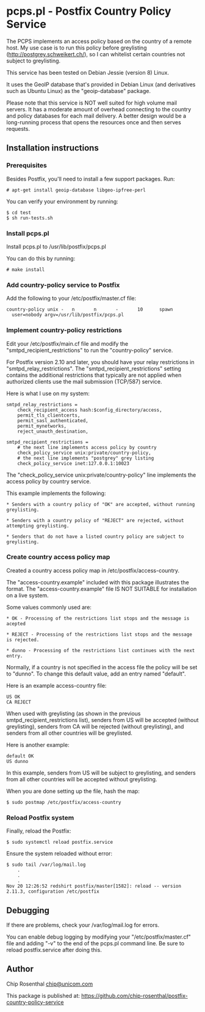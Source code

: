 # pcps.pl - Postfix Country Policy Service

The PCPS implements an access policy based on the country of a
remote host.  My use case is to run this policy before greylisting
(http://postgrey.schweikert.ch/), so I can whitelist certain countries
not subject to greylisting.

This service has been tested on Debian Jessie (version 8) Linux.

It uses the GeoIP database that's provided in Debian Linux (and
derivatives such as Ubuntu Linux) as the "geoip-database" package.

Please note that this service is NOT well suited for high volume mail
servers. It has a moderate amount of overhead connecting to the country
and policy databases for each mail delivery. A better design would be
a long-running process that opens the resources once and then serves
requests.


## Installation instructions

### Prerequisites

Besides Postfix, you'll need to install a few support packages. Run:

    # apt-get install geoip-database libgeo-ipfree-perl

You can verify your environment by running:

    $ cd test
    $ sh run-tests.sh


### Install pcps.pl

Install pcps.pl to /usr/lib/postfix/pcps.pl

You can do this by running:

    # make install


### Add country-policy service to Postfix

Add the following to your /etc/postfix/master.cf file:

    country-policy unix -   n       n       -       10      spawn
      user=nobody argv=/usr/lib/postfix/pcps.pl       
  

### Implement country-policy restrictions

Edit your /etc/postfix/main.cf file and modify the
"smtpd_recipient_restrictions" to run the "country-policy" service.

For Postfix version 2.10 and later, you should have your
relay restrictions in "smtpd_relay_restrictions". The
"smtpd_recipient_restrictions" setting contains the additional
restrictions that typically are not applied when authorized
clients use the mail submission (TCP/587) service.

Here is what I use on my system:

    smtpd_relay_restrictions =
        check_recipient_access hash:$config_directory/access,
        permit_tls_clientcerts,
        permit_sasl_authenticated,
        permit_mynetworks,
        reject_unauth_destination,

    smtpd_recipient_restrictions =
        # the next line implements access policy by country
        check_policy_service unix:private/country-policy,
        # the next line implements "postgrey" grey listing
        check_policy_service inet:127.0.0.1:10023

The "check_policy_service unix:private/country-policy" line implements
the access policy by country service.

This example implements the following:

    * Senders with a country policy of "OK" are accepted, without running greylisting.

    * Senders with a country policy of "REJECT" are rejected, without attempting greylisting.

    * Senders that do not have a listed country policy are subject to greylisting.


### Create country access policy map

Created a country access policy map in /etc/postfix/access-country.

The "access-country.example" included with this package illustrates the
format. The "access-country.example" file IS NOT SUITABLE for installation
on a live system.

Some values commonly used are:

    * OK - Processing of the restrictions list stops and the message is acepted

    * REJECT - Processing of the restrictions list stops and the message is rejected.

    * dunno - Processing of the restrictions list continues with the next entry.

Normally, if a country is not specified in the access file the policy will be set to "dunno".
To change this default value, add an entry named "default".

Here is an example access-country file:

    US OK
    CA REJECT

When used with greylisting (as shown in the previous smtpd_recipient_restrictions list), senders
from US will be accepted (without greylisting), senders from CA will be rejected (without greylisting),
and senders from all other countries will be greylisted.

Here is another example:

    default OK
    US dunno

In this example, senders from US will be subject to greylisting, and
senders from all other countries will be accepted without greylisting.

When you are done setting up the file, hash the map:

    $ sudo postmap /etc/postfix/access-country


### Reload Postfix system

Finally, reload the Postfix:

    $ sudo systemctl reload postfix.service

Ensure the system reloaded without error:

    $ sudo tail /var/log/mail.log
        .
        .
        .
    Nov 20 12:26:52 redshirt postfix/master[1582]: reload -- version 2.11.3, configuration /etc/postfix


## Debugging

If there are problems, check your /var/log/mail.log for errors.

You can enable debug logging by modifying your "/etc/postfix/master.cf" file
and adding "-v" to the end of the pcps.pl command line. Be sure to reload
postfix.service after doing this.


## Author

Chip Rosenthal
<chip@unicom.com>

This package is published at: https://github.com/chip-rosenthal/postfix-country-policy-service


